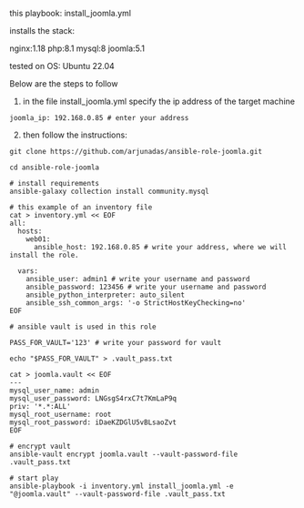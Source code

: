 this playbook: install_joomla.yml

installs the stack:

nginx:1.18
php:8.1
mysql:8
joomla:5.1

tested on OS: 
Ubuntu 22.04

Below are the steps to follow

1) in the file install_joomla.yml
specify the ip address of the target machine
```
joomla_ip: 192.168.0.85 # enter your address
```

2) then follow the instructions:
```
git clone https://github.com/arjunadas/ansible-role-joomla.git

cd ansible-role-joomla

# install requirements
ansible-galaxy collection install community.mysql

# this example of an inventory file
cat > inventory.yml << EOF
all:
  hosts:
    web01:
      ansible_host: 192.168.0.85 # write your address, where we will install the role.

  vars:
    ansible_user: admin1 # write your username and password
    ansible_password: 123456 # write your username and password
    ansible_python_interpreter: auto_silent
    ansible_ssh_common_args: '-o StrictHostKeyChecking=no'
EOF

# ansible vault is used in this role

PASS_FOR_VAULT='123' # write your password for vault

echo "$PASS_FOR_VAULT" > .vault_pass.txt
	
cat > joomla.vault << EOF
---
mysql_user_name: admin
mysql_user_password: LNGsgS4rxC7t7KmLaP9q
priv: '*.*:ALL'
mysql_root_username: root
mysql_root_password: iDaeKZDGlU5vBLsaoZvt
EOF

# encrypt vault
ansible-vault encrypt joomla.vault --vault-password-file .vault_pass.txt

# start play
ansible-playbook -i inventory.yml install_joomla.yml -e "@joomla.vault" --vault-password-file .vault_pass.txt  
```
